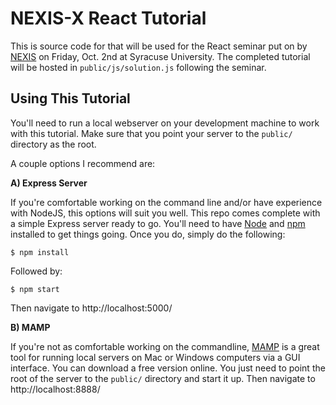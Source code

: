 # NEXIS-X React Tutorial

This is source code for that will be used for the React seminar put on by [NEXIS](http://nexis.ischool.syr.edu/) on Friday, Oct. 2nd at Syracuse University. The completed tutorial will be hosted in `public/js/solution.js` following the seminar.

## Using This Tutorial

You'll need to run a local webserver on your development machine to work with this tutorial. Make sure that you point your server to the `public/` directory as the root.

A couple options I recommend are:

**A) Express Server**

If you're comfortable working on the command line and/or have experience with NodeJS, this options will suit you well. This repo comes complete with a simple Express server ready to go. You'll need to have [Node](https://nodejs.org/) and [npm](https://www.npmjs.com/) installed to get things going. Once you do, simply do the following:

```shell
$ npm install
```

Followed by:

```shell
$ npm start
```

Then navigate to http://localhost:5000/

**B) MAMP**

If you're not as comfortable working on the commandline, [MAMP](https://www.mamp.info/en/) is a great tool for running local servers on Mac or Windows computers via a GUI interface. You can download a free version online. You just need to point the root of the server to the `public/` directory and start it up. Then navigate to http://localhost:8888/
